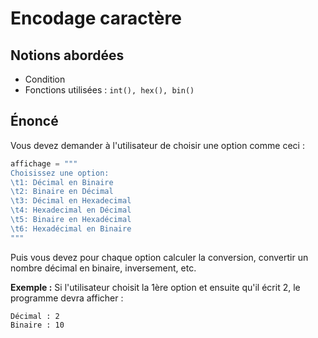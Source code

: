 # Encodage caractère

## Notions abordées

- Condition
- Fonctions utilisées : ```int(), hex(), bin()```

## Énoncé

Vous devez demander à l'utilisateur de choisir une option comme ceci :
```py
affichage = """
Choisissez une option:
\t1: Décimal en Binaire
\t2: Binaire en Décimal
\t3: Décimal en Hexadecimal
\t4: Hexadecimal en Décimal
\t5: Binaire en Hexadécimal
\t6: Hexadécimal en Binaire
"""
```

Puis vous devez pour chaque option calculer la conversion, convertir un nombre décimal en binaire, inversement, etc. 

__Exemple :__
Si l'utilisateur choisit la 1ère option et ensuite qu'il écrit 2, le programme devra afficher : 
```
Décimal : 2 
Binaire : 10
```
